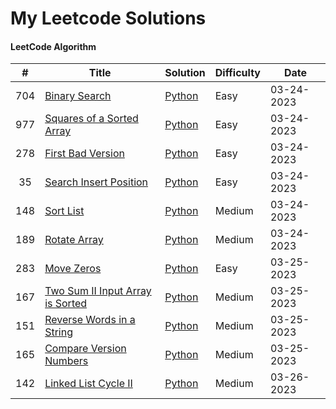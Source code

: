 My Leetcode Solutions
===

#### LeetCode Algorithm

| # |Title|Solution|Difficulty|Date|
|:-:|-----|--------|----------|----|
|704|[Binary Search](https://leetcode.com/problems/binary-search/)|[Python](./python/0704.binary-search.py)|Easy|03-24-2023|
|977|[Squares of a Sorted Array](https://leetcode.com/problems/squares-of-a-sorted-array/)|[Python](./python/0977.squares-of-a-sorted-array.py)|Easy|03-24-2023|
|278|[First Bad Version](https://leetcode.com/problems/first-bad-version/)|[Python](./python/0278.first-bad-version.py)|Easy|03-24-2023|
|35|[Search Insert Position](https://leetcode.com/problems/search-insert-position/)|[Python](./python/0035.search-insert-position.py)|Easy|03-24-2023|
|148|[Sort List](https://leetcode.com/problems/sort-list/)|[Python](./python/0148.sort-list.py)|Medium|03-24-2023|
|189|[Rotate Array](https://leetcode.com/problems/rotate-array/)|[Python](./python/0189.rotate-array.py)|Medium|03-24-2023|
|283|[Move Zeros](https://leetcode.com/problems/move-zeroes/)|[Python](./python/0283.move-zeroes.py)|Easy|03-25-2023|
|167|[Two Sum II Input Array is Sorted](https://leetcode.com/problems/two-sum-ii-input-array-is-sorted/)|[Python](./python/0167.two-sum-ii-input-array-is-sorted.py)|Medium|03-25-2023|
|151|[Reverse Words in a String](https://leetcode.com/problems/reverse-words-in-a-string/)|[Python](./python/0151.reverse-words-in-a-string.py)|Medium|03-25-2023|
|165|[Compare Version Numbers](https://leetcode.com/problems/compare-version-numbers/)|[Python](./python/0165.compare-version-numbers.py)|Medium|03-25-2023|
|142|[Linked List Cycle II](https://leetcode.com/problems/linked-list-cycle-ii/)|[Python](./python/0142.linked-list-cycle-ii.py)|Medium|03-26-2023|
